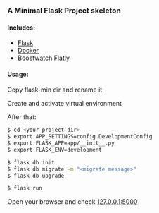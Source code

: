 ### A Minimal Flask Project skeleton

#### Includes:
- [Flask]
- [Docker]
- [Boostwatch] [Flatly]

#### Usage:
Copy flask-min dir and rename it

Create and activate virtual environment

After that:

```sh
$ cd <your-project-dir>
$ export APP_SETTINGS=config.DevelopmentConfig
$ export FLASK_APP=app/__init__.py
$ export FLASK_ENV=development

$ flask db init
$ flask db migrate -m "<migrate message>"
$ flask db upgrade

$ flask run
```

Open your browser and check [127.0.0.1:5000]

[Flask]: http://flask.pocoo.org/
[Docker]: https://www.docker.com/
[Boostwatch]: https://bootswatch.com/
[Flatly]: https://bootswatch.com/flatly/
[127.0.0.1:5000]: http://127.0.0.1:5000